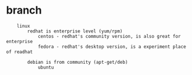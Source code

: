 # branch

        linux
            redhat is enterprise level (yum/rpm)
                centos - redhat's community version, is also great for enterprise
                fedora - redhat's desktop version, is a experiment place of readhat

            debian is from community (apt-get/deb)
                ubuntu
